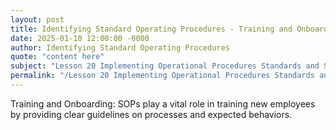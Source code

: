 ```yaml
---
layout: post
title: Identifying Standard Operating Procedures - Training and Onboarding
date: 2025-01-10 12:00:00 -0000
author: Identifying Standard Operating Procedures
quote: "content here"
subject: "Lesson 20 Implementing Operational Procedures Standards and Specifications"
permalink: "/Lesson 20 Implementing Operational Procedures Standards and Specifications/Identifying Standard Operating Procedures/Identifying Standard Operating Procedures - Training and Onboarding"
---
```


Training and Onboarding: SOPs play a vital role in training new employees by providing clear guidelines on processes and expected behaviors.
